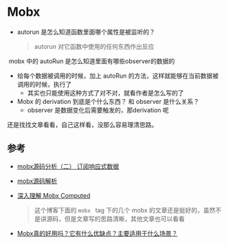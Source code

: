 # Mobx

- autorun 是怎么知道函数里面哪个属性是被监听的？

  > autorun 对它函数中使用的任何东西作出反应

​    mobx 中的 autoRun 是怎么知道里面有哪些observer的数据的

- 给每个数据被调用的时候，加上 autoRun 的方法，这样就能够在当前数据被调用的时候，执行了
  - 其实也只能使用这种方式了对不对，就看作者是怎么写的了 
- Mobx 的 derivation 到底是个什么东西？ 和 observer 是什么关系？
  - observer 是数据变化后需要触发的，那derivation 呢



还是找找文章看看，自己这样看，没那么容易理清思路。

## 参考

- [mobx源码分析（二） 订阅响应式数据](https://zhuanlan.zhihu.com/p/42225597)
- [mobx源码解析](https://github.com/dxmz/Mobx-Chinese-Interpretation)

- [深入理解 Mobx Computed](https://luncher.github.io/2020/05/18/%E6%B7%B1%E5%85%A5%E7%90%86%E8%A7%A3-Mobx-Computed/)

  > 这个博客下面的 `mobx ` tag 下的几个 mobx 的文章还是挺好的，虽然不是讲源码，但是文章写的思路清晰，其他文章也可以看看

- [Mobx真的好用吗？它有什么优缺点？主要适用于什么场景？](https://www.zhihu.com/question/328612405) 